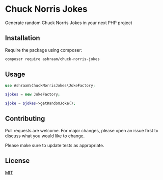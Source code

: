 # Chuck Norris Jokes

Generate random Chuck Norris Jokes in your next PHP project

## Installation

Require the package using composer:

```bash
composer require ashraam/chuck-norris-jokes
```

## Usage

```php
use Ashraam\ChuckNorrisJokes\JokeFactory;

$jokes = new JokeFactory;

$joke = $jokes->getRandomJoke();
```

## Contributing
Pull requests are welcome. For major changes, please open an issue first to discuss what you would like to change.

Please make sure to update tests as appropriate.

## License
[MIT](./LICENSE.md)